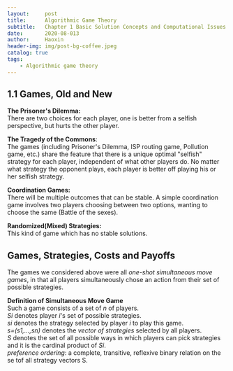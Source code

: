 ```yaml
---
layout:     post
title:      Algorithmic Game Theory
subtitle:   Chapter 1 Basic Solution Concepts and Computational Issues
date:       2020-08-013
author:     Haoxin
header-img: img/post-bg-coffee.jpeg
catalog: true
tags:
    - Algorithmic game theory
---
```





## 1.1 Games, Old and New  
**The Prisoner's Dilemma:**  
There are two choices for each player, one is better from a selfish perspective, but hurts the other player.  

**The Tragedy of the Commons**:  
The games (including Prisoner's Dilemma, ISP routing game, Pollution game, etc.) share the feature that there is a unique optimal "selfish" strategy for each player, independent of what other players do. No matter what strategy the opponent plays, each player is better off playing his or her selfish strategy.  

**Coordination Games:**  
There will be multiple outcomes that can be stable. A simple coordination game involves two players choosing between two options, wanting to choose the same (Battle of the sexes).  

**Randomized(Mixed) Strategies:**  
This kind of game which has no stable solutions.  

## Games, Strategies, Costs and Payoffs  
The games we considered above were all *one-shot simultaneous move games*, in that all players simultaneously chose an action from their set of possible strategies.  

**Definition of Simultaneous Move Game**  
Such a game consists of a set of *n* of players.  
*Si* denotes player *i*'s set of possible strategies.  
*si* denotes the strategy selected by player *i* to play this game.  
*s=(s1,...,sn)* denotes the *vector of strategies* selected by all players.  
*S* denotes the set of all possible ways in which players can pick strategies and it is the cardinal product of *Si*.  
*preference ordering*: a complete, transitive, reflexive binary relation on the se tof all strategy vectors S.  

